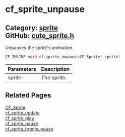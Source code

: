 [](../header.md ':include')

# cf_sprite_unpause

Category: [sprite](/api_reference?id=sprite)  
GitHub: [cute_sprite.h](https://github.com/RandyGaul/cute_framework/blob/master/include/cute_sprite.h)  
---

Unpauses the sprite's animation.

```cpp
CF_INLINE void cf_sprite_unpause(CF_Sprite* sprite)
```

Parameters | Description
--- | ---
sprite | The sprite.

## Related Pages

[CF_Sprite](/sprite/cf_sprite.md)  
[cf_sprite_update](/sprite/cf_sprite_update.md)  
[cf_sprite_play](/sprite/cf_sprite_play.md)  
[cf_sprite_pause](/sprite/cf_sprite_pause.md)  
[cf_sprite_toggle_pause](/sprite/cf_sprite_toggle_pause.md)  
